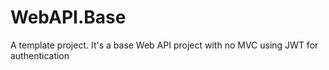 # WebAPI.Base
A template project.  It's a base Web API project with no MVC using JWT for authentication
